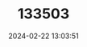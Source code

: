 ---
title: "133503"
category: "Fungia fungites"
draft: false
date: 2024-02-22 13:03:51
languages:
  English: ["Common Mushroom Coral"]
---